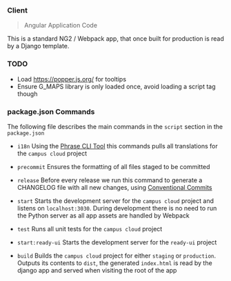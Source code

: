 ### Client

> Angular Application Code

This is a standard NG2 / Webpack app, that once built for production is read by a Django template.

### TODO

- Load https://popper.js.org/ for tooltips
- Ensure G_MAPS library is only loaded once, avoid loading a script tag though

### package.json Commands

The following file describes the main commands in the `script` section in the `package.json`

- `i18n`  Using the [Phrase CLI Tool](https://phrase.com/cli/) this commands pulls all translations for the `campus cloud`  project

- `precommit`  Ensures the formatting of all files staged to be committed

- `release` Before every release we run this command to generate a CHANGELOG file with all new changes, using [Conventional Commits](https://www.conventionalcommits.org/en/v1.0.0-beta.4/)

- `start`  Starts the development server for the `campus cloud` project and listens on `localhost:3030`. During development there is no need to run the Python server as all app assets are handled by Webpack

- `test`  Runs all unit tests for the `campus cloud` project

- `start:ready-ui`  Starts the development server for the `ready-ui` project

- `build`  Builds the `campus cloud`  project for either `staging` or `production`. Outputs its contents to `dist`, the generated `index.html` is read by the django app and served when visiting the root of the app
